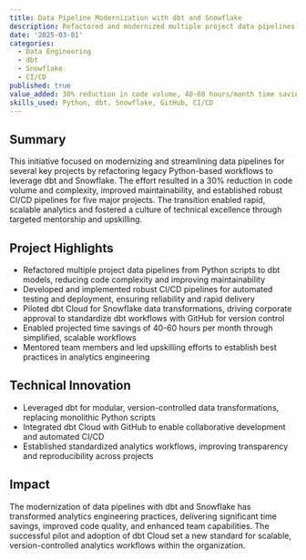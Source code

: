 ```yaml
---
title: Data Pipeline Modernization with dbt and Snowflake
description: Refactored and modernized multiple project data pipelines using dbt and Snowflake, piloted dbt Cloud for scalable, version-controlled analytics workflows
date: '2025-03-01'
categories:
  - Data Engineering
  - dbt
  - Snowflake
  - CI/CD
published: true
value_added: 30% reduction in code volume, 40-60 hours/month time savings, standardized analytics workflows
skills_used: Python, dbt, Snowflake, GitHub, CI/CD
---
```


## Summary

This initiative focused on modernizing and streamlining data pipelines for several key projects by refactoring legacy Python-based workflows to leverage dbt and Snowflake. The effort resulted in a 30% reduction in code volume and complexity, improved maintainability, and established robust CI/CD pipelines for five major projects. The transition enabled rapid, scalable analytics and fostered a culture of technical excellence through targeted mentorship and upskilling.

## Project Highlights

- Refactored multiple project data pipelines from Python scripts to dbt models, reducing code complexity and improving maintainability
- Developed and implemented robust CI/CD pipelines for automated testing and deployment, ensuring reliability and rapid delivery
- Piloted dbt Cloud for Snowflake data transformations, driving corporate approval to standardize dbt workflows with GitHub for version control
- Enabled projected time savings of 40-60 hours per month through simplified, scalable workflows
- Mentored team members and led upskilling efforts to establish best practices in analytics engineering

## Technical Innovation

- Leveraged dbt for modular, version-controlled data transformations, replacing monolithic Python scripts
- Integrated dbt Cloud with GitHub to enable collaborative development and automated CI/CD
- Established standardized analytics workflows, improving transparency and reproducibility across projects

## Impact

The modernization of data pipelines with dbt and Snowflake has transformed analytics engineering practices, delivering significant time savings, improved code quality, and enhanced team capabilities. The successful pilot and adoption of dbt Cloud set a new standard for scalable, version-controlled analytics workflows within the organization.
